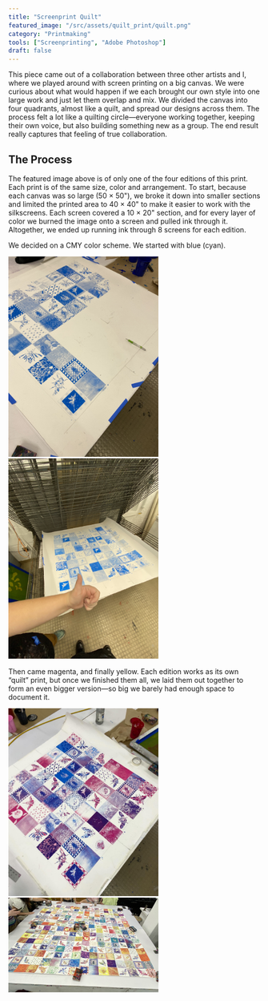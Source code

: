 ```yaml
---
title: "Screenprint Quilt"
featured_image: "/src/assets/quilt_print/quilt.png"
category: "Printmaking"
tools: ["Screenprinting", "Adobe Photoshop"]
draft: false
---
```


This piece came out of a collaboration between three other artists and I, where we played around with screen printing on a big canvas. We were curious about what would happen if we each brought our own style into one large work and just let them overlap and mix. We divided the canvas into four quadrants, almost like a quilt, and spread our designs across them. The process felt a lot like a quilting circle—everyone working together, keeping their own voice, but also building something new as a group. The end result really captures that feeling of true collaboration.

## The Process
The featured image above is of only one of the four editions of this print. Each print is of the same size, color and arrangement. To start, because each canvas was so large (50 × 50"), we broke it down into smaller sections and limited the printed area to 40 × 40" to make it easier to work with the silkscreens. Each screen covered a 10 × 20" section, and for every layer of color we burned the image onto a screen and pulled ink through it. Altogether, we ended up running ink through 8 screens for each edition.

We decided on a CMY color scheme. We started with blue (cyan).

<img src="/src/assets/quilt_print/quilt1.JPG" alt="isolated" width="300"/>

<img src="/src/assets/quilt_print/quilt2.JPG" alt="isolated" width="300"/>

Then came magenta, and finally yellow. Each edition works as its own “quilt” print, but once we finished them all, we laid them out together to form an even bigger version—so big we barely had enough space to document it.

<img src="/src/assets/quilt_print/quilt3.JPG" alt="isolated" width="300"/>

<img src="/src/assets/quilt_print/quilt4.JPG" alt="isolated" width="300"/>